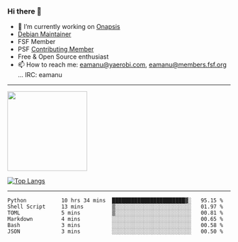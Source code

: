### Hi there 👋


- 🔭 I’m currently working on [Onapsis](http://onapsis.com)
- [Debian Maintainer](https://qa.debian.org/developer.php?login=eamanu%40yaerobi.com)
- FSF Member
- PSF [Contributing Member](https://www.python.org/psf/membership/#what-membership-classes-are-there)
- Free & Open Source enthusiast 
- 📫 How to reach me: eamanu@yaerobi.com, eamanu@members.fsf.org ... IRC: eamanu

---

<img height="180em" src="https://github-readme-stats.vercel.app/api?theme=dark&username=eamanu&show_icons=true&hide_border=true&&count_private=true&include_all_commits=true" />

[![Top Langs](https://github-readme-stats.vercel.app/api/top-langs/?theme=dark&username=eamanu&layout=compact)](https://github.com/anuraghazra/github-readme-stats)

---

<!--START_SECTION:waka-->

```text
Python           10 hrs 34 mins  ███████████████████████▓░   95.15 %
Shell Script     13 mins         ▒░░░░░░░░░░░░░░░░░░░░░░░░   01.97 %
TOML             5 mins          ▒░░░░░░░░░░░░░░░░░░░░░░░░   00.81 %
Markdown         4 mins          ░░░░░░░░░░░░░░░░░░░░░░░░░   00.65 %
Bash             3 mins          ░░░░░░░░░░░░░░░░░░░░░░░░░   00.58 %
JSON             3 mins          ░░░░░░░░░░░░░░░░░░░░░░░░░   00.50 %
```

<!--END_SECTION:waka-->
